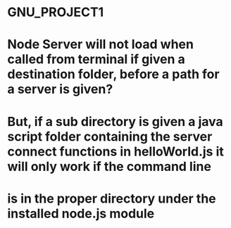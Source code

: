 # GNU_PROJECT1
# Node Server will not load when called from terminal if given a destination folder, before a path for a server is given?

# But, if a sub directory is given a java script folder containing the server connect functions in helloWorld.js it will only work if the command line 
# is in the proper directory under the installed node.js module
